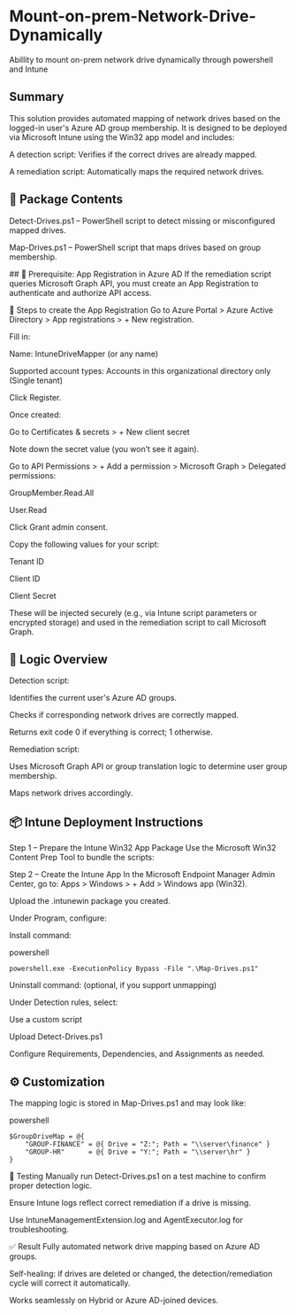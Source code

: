 # Mount-on-prem-Network-Drive-Dynamically
Abillity to mount on-prem network drive dynamically through powershell and Intune


## Summary
This solution provides automated mapping of network drives based on the logged-in user's Azure AD group membership. It is designed to be deployed via Microsoft Intune using the Win32 app model and includes:

A detection script: Verifies if the correct drives are already mapped.

A remediation script: Automatically maps the required network drives.

## 🧰 Package Contents

Detect-Drives.ps1 – PowerShell script to detect missing or misconfigured mapped drives.

Map-Drives.ps1 – PowerShell script that maps drives based on group membership.

## 🔐 Prerequisite: App Registration in Azure AD
If the remediation script queries Microsoft Graph API, you must create an App Registration to authenticate and authorize API access.

🔧 Steps to create the App Registration
Go to Azure Portal > Azure Active Directory > App registrations > + New registration.

Fill in:

Name: IntuneDriveMapper (or any name)

Supported account types: Accounts in this organizational directory only (Single tenant)

Click Register.

Once created:

Go to Certificates & secrets > + New client secret

Note down the secret value (you won’t see it again).

Go to API Permissions > + Add a permission > Microsoft Graph > Delegated permissions:

GroupMember.Read.All

User.Read

Click Grant admin consent.

Copy the following values for your script:

Tenant ID

Client ID

Client Secret

These will be injected securely (e.g., via Intune script parameters or encrypted storage) and used in the remediation script to call Microsoft Graph.




## 🔁 Logic Overview
Detection script:

Identifies the current user's Azure AD groups.

Checks if corresponding network drives are correctly mapped.

Returns exit code 0 if everything is correct; 1 otherwise.

Remediation script:

Uses Microsoft Graph API or group translation logic to determine user group membership.

Maps network drives accordingly.

## 📦 Intune Deployment Instructions
Step 1 – Prepare the Intune Win32 App Package
Use the Microsoft Win32 Content Prep Tool to bundle the scripts:


Step 2 – Create the Intune App
In the Microsoft Endpoint Manager Admin Center, go to:
Apps > Windows > + Add > Windows app (Win32).

Upload the .intunewin package you created.

Under Program, configure:

Install command:

powershell

```
powershell.exe -ExecutionPolicy Bypass -File ".\Map-Drives.ps1"
```
Uninstall command: (optional, if you support unmapping)

Under Detection rules, select:

Use a custom script

Upload Detect-Drives.ps1

Configure Requirements, Dependencies, and Assignments as needed.

## ⚙️ Customization
The mapping logic is stored in Map-Drives.ps1 and may look like:

powershell

```
$GroupDriveMap = @{
    "GROUP-FINANCE" = @{ Drive = "Z:"; Path = "\\server\finance" }
    "GROUP-HR"      = @{ Drive = "Y:"; Path = "\\server\hr" }
}
```
🧪 Testing
Manually run Detect-Drives.ps1 on a test machine to confirm proper detection logic.

Ensure Intune logs reflect correct remediation if a drive is missing.

Use IntuneManagementExtension.log and AgentExecutor.log for troubleshooting.

✅ Result
Fully automated network drive mapping based on Azure AD groups.

Self-healing: if drives are deleted or changed, the detection/remediation cycle will correct it automatically.

Works seamlessly on Hybrid or Azure AD-joined devices.
